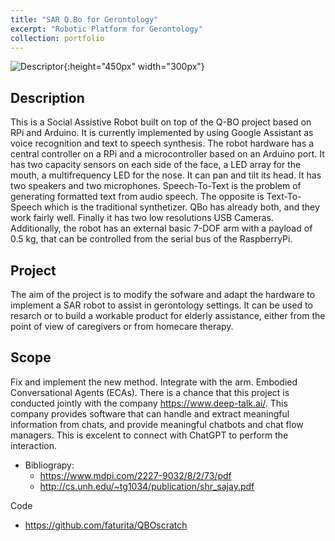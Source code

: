 ```yaml
---
title: "SAR Q.Bo for Gerontology"
excerpt: "Robotic Platform for Gerontology"
collection: portfolio
---
```


![Descriptor](/images/qbo.png){:height="450px" width="300px"}

## Description

This is a Social Assistive Robot built on top of the Q-BO project based on RPi and Arduino.  It is currently implemented by using Google Assistant as voice recognition and text to speech synthesis.  The robot hardware has a central controller on a RPi and a microcontroller based on an Arduino port.  It has two capacity sensors on each side of the face, a LED array for the mouth, a multifrequency LED for the nose.  It can pan and tilt its head.  It has two speakers and two microphones.  Speech-To-Text is the problem of generating formatted text from audio speech.  The opposite is Text-To-Speech which is the traditional synthetizer.  QBo has already both, and they work fairly well.  Finally it has two low resolutions USB Cameras.   Additionally, the robot has an external basic 7-DOF arm with a payload of 0.5 kg, that can be controlled from the serial bus of the RaspberryPi.

## Project
The aim of the project is to modify the sofware and adapt the hardware to implement a SAR robot to assist in gerontology settings.  It can be used to resarch or to build a workable product for elderly assistance, either from the point of view of caregivers or from homecare therapy.

## Scope

Fix and implement the new method. Integrate with the arm.  Embodied Conversational Agents (ECAs).  There is a chance that this project is conducted jointly with the company https://www.deep-talk.ai/.  This company provides software that can handle and extract meaningful information from chats, and provide meaningful chatbots and chat flow managers.  This is excelent to connect with ChatGPT to perform the interaction.

* Bibliograpy:
   * <https://www.mdpi.com/2227-9032/8/2/73/pdf>
   * <http://cs.unh.edu/~tg1034/publication/shr_sajay.pdf>

Code 
* <https://github.com/faturita/QBOscratch>






